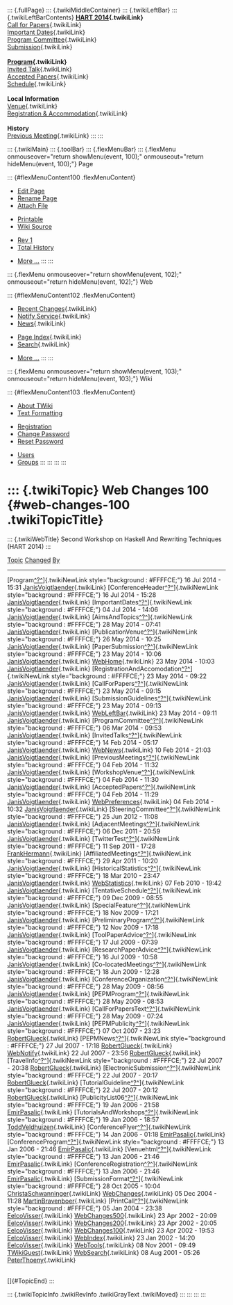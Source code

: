 ::: {.fullPage}
::: {.twikiMiddleContainer}
::: {.twikiLeftBar}
::: {.twikiLeftBarContents}
**[HART 2014](WebHome){.twikiLink}**\
[Call for Papers](CallForPapers){.twikiLink}\
[Important Dates](ImportantDates){.twikiLink}\
[Program Committee](ProgramCommittee){.twikiLink}\
[Submission](PaperSubmission){.twikiLink}\
\
**[Program](Program){.twikiLink}**\
[Invited Talk](InvitedTalks){.twikiLink}\
[Accepted Papers](AcceptedPapers){.twikiLink}\
[Schedule](Program){.twikiLink}\
\
**Local Information**\
[Venue](WorkshopVenue){.twikiLink}\
[Registration & Accommodation](RegistrationAndAccomodation){.twikiLink}\
\
**History**\
[Previous Meeting](PreviousMeetings){.twikiLink}
:::
:::

::: {.twikiMain}
::: {.toolBar}
::: {.flexMenuBar}
::: {.flexMenu onmouseover="return showMenu(event, 100);" onmouseout="return hideMenu(event, 100);"}
Page

::: {#flexMenuContent100 .flexMenuContent}
-   [Edit
    Page](http://www.program-transformation.org/edit/HART14/WebChanges100?t=1536828907)
-   [Rename
    Page](http://www.program-transformation.org/rename/HART14/WebChanges100)
-   [Attach
    File](http://www.program-transformation.org/attach/HART14/WebChanges100)

<!-- -->

-   [Printable](http://www.program-transformation.org/view/HART14/WebChanges100?skin=print.pattern)
-   [Wiki
    Source](http://www.program-transformation.org/view/HART14/WebChanges100?skin=text&raw=on&contenttype=text/plain)

<!-- -->

-   [Rev
    1](http://www.program-transformation.org/view/HART14/WebChanges100?rev=1.1)
-   [Total
    History](http://www.program-transformation.org/rdiff/HART14/WebChanges100)

<!-- -->

-   [More
    \...](http://www.program-transformation.org/oops/HART14/WebChanges100?template=oopsmore&param1=1.1&param2=1.1)
:::
:::

::: {.flexMenu onmouseover="return showMenu(event, 102);" onmouseout="return hideMenu(event, 102);"}
Web

::: {#flexMenuContent102 .flexMenuContent}
-   [Recent Changes](WebChanges){.twikiLink}
-   [Notify Service](WebNotify){.twikiLink}
-   [News](WebNews){.twikiLink}

<!-- -->

-   [Page Index](WebIndex){.twikiLink}
-   [Search](WebSearch){.twikiLink}

<!-- -->

-   [More
    \...](http://www.program-transformation.org/oops/HART14/WebChanges100?template=oopsmore&param1=1.1&param2=1.1)
:::
:::

::: {.flexMenu onmouseover="return showMenu(event, 103);" onmouseout="return hideMenu(event, 103);"}
Wiki

::: {#flexMenuContent103 .flexMenuContent}
-   [About
    TWiki](http://www.program-transformation.org/view/TWiki/WebHome)
-   [Text
    Formatting](http://www.program-transformation.org/view/TWiki/TextFormattingRules)

<!-- -->

-   [Registration](http://www.program-transformation.org/view/TWiki/TWikiRegistration)
-   [Change
    Password](http://www.program-transformation.org/view/TWiki/ChangePassword)
-   [Reset
    Password](http://www.program-transformation.org/view/TWiki/ResetPassword)

<!-- -->

-   [Users](http://www.program-transformation.org/view/Main/TWikiUsers)
-   [Groups](http://www.program-transformation.org/view/Main/TWikiGroups)
:::
:::
:::
:::

::: {.twikiTopic}
Web Changes 100 {#web-changes-100 .twikiTopicTitle}
===============

::: {.twikiWebTitle}
Second Workshop on Haskell And Rewriting Techniques (HART 2014)
:::

  [Topic](http://www.program-transformation.org/HART14/WebChanges100?sortcol=0&table=1&up=0#sorted_table "Sort by this column")                                                                   [Changed](http://www.program-transformation.org/HART14/WebChanges100?sortcol=1&table=1&up=0#sorted_table "Sort by this column")   [By](http://www.program-transformation.org/HART14/WebChanges100?sortcol=2&table=1&up=0#sorted_table "Sort by this column")
  ----------------------------------------------------------------------------------------------------------------------------------------------------------------------------------------------- --------------------------------------------------------------------------------------------------------------------------------- ----------------------------------------------------------------------------------------------------------------------------
  [Program[^?^](http://www.program-transformation.org/edit/Main/Program?topicparent=HART14.WebChanges100)]{.twikiNewLink style="background : #FFFFCE;"}                                           16 Jul 2014 - 15:31                                                                                                               [JanisVoigtlaender](../Main/JanisVoigtlaender){.twikiLink}
  [ConferenceHeader[^?^](http://www.program-transformation.org/edit/Main/ConferenceHeader?topicparent=HART14.WebChanges100)]{.twikiNewLink style="background : #FFFFCE;"}                         16 Jul 2014 - 15:28                                                                                                               [JanisVoigtlaender](../Main/JanisVoigtlaender){.twikiLink}
  [ImportantDates[^?^](http://www.program-transformation.org/edit/Main/ImportantDates?topicparent=HART14.WebChanges100)]{.twikiNewLink style="background : #FFFFCE;"}                             04 Jul 2014 - 14:06                                                                                                               [JanisVoigtlaender](../Main/JanisVoigtlaender){.twikiLink}
  [AimsAndTopics[^?^](http://www.program-transformation.org/edit/Main/AimsAndTopics?topicparent=HART14.WebChanges100)]{.twikiNewLink style="background : #FFFFCE;"}                               28 May 2014 - 07:41                                                                                                               [JanisVoigtlaender](../Main/JanisVoigtlaender){.twikiLink}
  [PublicationVenue[^?^](http://www.program-transformation.org/edit/Main/PublicationVenue?topicparent=HART14.WebChanges100)]{.twikiNewLink style="background : #FFFFCE;"}                         26 May 2014 - 10:25                                                                                                               [JanisVoigtlaender](../Main/JanisVoigtlaender){.twikiLink}
  [PaperSubmission[^?^](http://www.program-transformation.org/edit/Main/PaperSubmission?topicparent=HART14.WebChanges100)]{.twikiNewLink style="background : #FFFFCE;"}                           23 May 2014 - 10:06                                                                                                               [JanisVoigtlaender](../Main/JanisVoigtlaender){.twikiLink}
  [WebHome](../Main/WebHome){.twikiLink}                                                                                                                                                          23 May 2014 - 10:03                                                                                                               [JanisVoigtlaender](../Main/JanisVoigtlaender){.twikiLink}
  [RegistrationAndAccomodation[^?^](http://www.program-transformation.org/edit/Main/RegistrationAndAccomodation?topicparent=HART14.WebChanges100)]{.twikiNewLink style="background : #FFFFCE;"}   23 May 2014 - 09:22                                                                                                               [JanisVoigtlaender](../Main/JanisVoigtlaender){.twikiLink}
  [CallForPapers[^?^](http://www.program-transformation.org/edit/Main/CallForPapers?topicparent=HART14.WebChanges100)]{.twikiNewLink style="background : #FFFFCE;"}                               23 May 2014 - 09:15                                                                                                               [JanisVoigtlaender](../Main/JanisVoigtlaender){.twikiLink}
  [SubmissionGuidelines[^?^](http://www.program-transformation.org/edit/Main/SubmissionGuidelines?topicparent=HART14.WebChanges100)]{.twikiNewLink style="background : #FFFFCE;"}                 23 May 2014 - 09:13                                                                                                               [JanisVoigtlaender](../Main/JanisVoigtlaender){.twikiLink}
  [WebLeftBar](../Main/WebLeftBar){.twikiLink}                                                                                                                                                    23 May 2014 - 09:11                                                                                                               [JanisVoigtlaender](../Main/JanisVoigtlaender){.twikiLink}
  [ProgramCommittee[^?^](http://www.program-transformation.org/edit/Main/ProgramCommittee?topicparent=HART14.WebChanges100)]{.twikiNewLink style="background : #FFFFCE;"}                         06 Mar 2014 - 09:53                                                                                                               [JanisVoigtlaender](../Main/JanisVoigtlaender){.twikiLink}
  [InvitedTalks[^?^](http://www.program-transformation.org/edit/Main/InvitedTalks?topicparent=HART14.WebChanges100)]{.twikiNewLink style="background : #FFFFCE;"}                                 14 Feb 2014 - 05:17                                                                                                               [JanisVoigtlaender](../Main/JanisVoigtlaender){.twikiLink}
  [WebNews](../Main/WebNews){.twikiLink}                                                                                                                                                          10 Feb 2014 - 21:03                                                                                                               [JanisVoigtlaender](../Main/JanisVoigtlaender){.twikiLink}
  [PreviousMeetings[^?^](http://www.program-transformation.org/edit/Main/PreviousMeetings?topicparent=HART14.WebChanges100)]{.twikiNewLink style="background : #FFFFCE;"}                         04 Feb 2014 - 11:32                                                                                                               [JanisVoigtlaender](../Main/JanisVoigtlaender){.twikiLink}
  [WorkshopVenue[^?^](http://www.program-transformation.org/edit/Main/WorkshopVenue?topicparent=HART14.WebChanges100)]{.twikiNewLink style="background : #FFFFCE;"}                               04 Feb 2014 - 11:30                                                                                                               [JanisVoigtlaender](../Main/JanisVoigtlaender){.twikiLink}
  [AcceptedPapers[^?^](http://www.program-transformation.org/edit/Main/AcceptedPapers?topicparent=HART14.WebChanges100)]{.twikiNewLink style="background : #FFFFCE;"}                             04 Feb 2014 - 11:29                                                                                                               [JanisVoigtlaender](../Main/JanisVoigtlaender){.twikiLink}
  [WebPreferences](../Main/WebPreferences){.twikiLink}                                                                                                                                            04 Feb 2014 - 10:32                                                                                                               [JanisVoigtlaender](../Main/JanisVoigtlaender){.twikiLink}
  [SteeringCommittee[^?^](http://www.program-transformation.org/edit/Main/SteeringCommittee?topicparent=HART14.WebChanges100)]{.twikiNewLink style="background : #FFFFCE;"}                       25 Jun 2012 - 11:08                                                                                                               [JanisVoigtlaender](../Main/JanisVoigtlaender){.twikiLink}
  [AdjacentMeetings[^?^](http://www.program-transformation.org/edit/Main/AdjacentMeetings?topicparent=HART14.WebChanges100)]{.twikiNewLink style="background : #FFFFCE;"}                         06 Dec 2011 - 20:59                                                                                                               [JanisVoigtlaender](../Main/JanisVoigtlaender){.twikiLink}
  [TwitterTest[^?^](http://www.program-transformation.org/edit/Main/TwitterTest?topicparent=HART14.WebChanges100)]{.twikiNewLink style="background : #FFFFCE;"}                                   11 Sep 2011 - 17:28                                                                                                               [FrankHermann](../Main/FrankHermann){.twikiLink}
  [AffiliatedMeetings[^?^](http://www.program-transformation.org/edit/Main/AffiliatedMeetings?topicparent=HART14.WebChanges100)]{.twikiNewLink style="background : #FFFFCE;"}                     29 Apr 2011 - 10:20                                                                                                               [JanisVoigtlaender](../Main/JanisVoigtlaender){.twikiLink}
  [HistoricalStatistics[^?^](http://www.program-transformation.org/edit/Main/HistoricalStatistics?topicparent=HART14.WebChanges100)]{.twikiNewLink style="background : #FFFFCE;"}                 18 Mar 2010 - 23:47                                                                                                               [JanisVoigtlaender](../Main/JanisVoigtlaender){.twikiLink}
  [WebStatistics](../Main/WebStatistics){.twikiLink}                                                                                                                                              07 Feb 2010 - 19:42                                                                                                               [JanisVoigtlaender](../Main/JanisVoigtlaender){.twikiLink}
  [TentativeSchedule[^?^](http://www.program-transformation.org/edit/Main/TentativeSchedule?topicparent=HART14.WebChanges100)]{.twikiNewLink style="background : #FFFFCE;"}                       09 Dec 2009 - 08:55                                                                                                               [JanisVoigtlaender](../Main/JanisVoigtlaender){.twikiLink}
  [SpecialFeature[^?^](http://www.program-transformation.org/edit/Main/SpecialFeature?topicparent=HART14.WebChanges100)]{.twikiNewLink style="background : #FFFFCE;"}                             18 Nov 2009 - 17:21                                                                                                               [JanisVoigtlaender](../Main/JanisVoigtlaender){.twikiLink}
  [PreliminaryProgram[^?^](http://www.program-transformation.org/edit/Main/PreliminaryProgram?topicparent=HART14.WebChanges100)]{.twikiNewLink style="background : #FFFFCE;"}                     12 Nov 2009 - 17:18                                                                                                               [JanisVoigtlaender](../Main/JanisVoigtlaender){.twikiLink}
  [ToolPaperAdvice[^?^](http://www.program-transformation.org/edit/Main/ToolPaperAdvice?topicparent=HART14.WebChanges100)]{.twikiNewLink style="background : #FFFFCE;"}                           17 Jul 2009 - 07:39                                                                                                               [JanisVoigtlaender](../Main/JanisVoigtlaender){.twikiLink}
  [ResearchPaperAdvice[^?^](http://www.program-transformation.org/edit/Main/ResearchPaperAdvice?topicparent=HART14.WebChanges100)]{.twikiNewLink style="background : #FFFFCE;"}                   16 Jul 2009 - 10:58                                                                                                               [JanisVoigtlaender](../Main/JanisVoigtlaender){.twikiLink}
  [Co-locatedMeetings[^?^](http://www.program-transformation.org/edit/Main/Co-locatedMeetings?topicparent=HART14.WebChanges100)]{.twikiNewLink style="background : #FFFFCE;"}                     18 Jun 2009 - 12:28                                                                                                               [JanisVoigtlaender](../Main/JanisVoigtlaender){.twikiLink}
  [ConferenceOrganization[^?^](http://www.program-transformation.org/edit/Main/ConferenceOrganization?topicparent=HART14.WebChanges100)]{.twikiNewLink style="background : #FFFFCE;"}             28 May 2009 - 08:56                                                                                                               [JanisVoigtlaender](../Main/JanisVoigtlaender){.twikiLink}
  [PEPMProgram[^?^](http://www.program-transformation.org/edit/Main/PEPMProgram?topicparent=HART14.WebChanges100)]{.twikiNewLink style="background : #FFFFCE;"}                                   28 May 2009 - 08:53                                                                                                               [JanisVoigtlaender](../Main/JanisVoigtlaender){.twikiLink}
  [CallForPapersText[^?^](http://www.program-transformation.org/edit/Main/CallForPapersText?topicparent=HART14.WebChanges100)]{.twikiNewLink style="background : #FFFFCE;"}                       28 May 2009 - 07:24                                                                                                               [JanisVoigtlaender](../Main/JanisVoigtlaender){.twikiLink}
  [PEPMPublicity[^?^](http://www.program-transformation.org/edit/Main/PEPMPublicity?topicparent=HART14.WebChanges100)]{.twikiNewLink style="background : #FFFFCE;"}                               07 Oct 2007 - 23:23                                                                                                               [RobertGlueck](../Main/RobertGlueck){.twikiLink}
  [PEPMNews[^?^](http://www.program-transformation.org/edit/Main/PEPMNews?topicparent=HART14.WebChanges100)]{.twikiNewLink style="background : #FFFFCE;"}                                         27 Jul 2007 - 17:18                                                                                                               [RobertGlueck](../Main/RobertGlueck){.twikiLink}
  [WebNotify](../Main/WebNotify){.twikiLink}                                                                                                                                                      22 Jul 2007 - 23:56                                                                                                               [RobertGlueck](../Main/RobertGlueck){.twikiLink}
  [TravelInfo[^?^](http://www.program-transformation.org/edit/Main/TravelInfo?topicparent=HART14.WebChanges100)]{.twikiNewLink style="background : #FFFFCE;"}                                     22 Jul 2007 - 20:38                                                                                                               [RobertGlueck](../Main/RobertGlueck){.twikiLink}
  [ElectronicSubmission[^?^](http://www.program-transformation.org/edit/Main/ElectronicSubmission?topicparent=HART14.WebChanges100)]{.twikiNewLink style="background : #FFFFCE;"}                 22 Jul 2007 - 20:17                                                                                                               [RobertGlueck](../Main/RobertGlueck){.twikiLink}
  [TutorialGuideline[^?^](http://www.program-transformation.org/edit/Main/TutorialGuideline?topicparent=HART14.WebChanges100)]{.twikiNewLink style="background : #FFFFCE;"}                       22 Jul 2007 - 20:12                                                                                                               [RobertGlueck](../Main/RobertGlueck){.twikiLink}
  [PublicityList06[^?^](http://www.program-transformation.org/edit/Main/PublicityList06?topicparent=HART14.WebChanges100)]{.twikiNewLink style="background : #FFFFCE;"}                           19 Jan 2006 - 21:58                                                                                                               [EmirPasalic](../Main/EmirPasalic){.twikiLink}
  [TutorialsAndWorkshops[^?^](http://www.program-transformation.org/edit/Main/TutorialsAndWorkshops?topicparent=HART14.WebChanges100)]{.twikiNewLink style="background : #FFFFCE;"}               19 Jan 2006 - 18:57                                                                                                               [ToddVeldhuizen](../Main/ToddVeldhuizen){.twikiLink}
  [ConferenceFlyer[^?^](http://www.program-transformation.org/edit/Main/ConferenceFlyer?topicparent=HART14.WebChanges100)]{.twikiNewLink style="background : #FFFFCE;"}                           14 Jan 2006 - 01:18                                                                                                               [EmirPasalic](../Main/EmirPasalic){.twikiLink}
  [ConferenceProgram[^?^](http://www.program-transformation.org/edit/Main/ConferenceProgram?topicparent=HART14.WebChanges100)]{.twikiNewLink style="background : #FFFFCE;"}                       13 Jan 2006 - 21:46                                                                                                               [EmirPasalic](../Main/EmirPasalic){.twikiLink}
  [Venuehtml[^?^](http://www.program-transformation.org/edit/Main/Venuehtml?topicparent=HART14.WebChanges100)]{.twikiNewLink style="background : #FFFFCE;"}                                       13 Jan 2006 - 21:46                                                                                                               [EmirPasalic](../Main/EmirPasalic){.twikiLink}
  [ConferenceRegistration[^?^](http://www.program-transformation.org/edit/Main/ConferenceRegistration?topicparent=HART14.WebChanges100)]{.twikiNewLink style="background : #FFFFCE;"}             13 Jan 2006 - 21:46                                                                                                               [EmirPasalic](../Main/EmirPasalic){.twikiLink}
  [SubmissionFormat[^?^](http://www.program-transformation.org/edit/Main/SubmissionFormat?topicparent=HART14.WebChanges100)]{.twikiNewLink style="background : #FFFFCE;"}                         28 Oct 2005 - 10:04                                                                                                               [ChristaSchwanninger](../Main/ChristaSchwanninger){.twikiLink}
  [WebChanges](../Main/WebChanges){.twikiLink}                                                                                                                                                    05 Dec 2004 - 11:28                                                                                                               [MartinBravenboer](../Main/MartinBravenboer){.twikiLink}
  [PrintCall[^?^](http://www.program-transformation.org/edit/Main/PrintCall?topicparent=HART14.WebChanges100)]{.twikiNewLink style="background : #FFFFCE;"}                                       05 Jan 2004 - 23:38                                                                                                               [EelcoVisser](../Main/EelcoVisser){.twikiLink}
  [WebChanges500](../Main/WebChanges500){.twikiLink}                                                                                                                                              23 Apr 2002 - 20:09                                                                                                               [EelcoVisser](../Main/EelcoVisser){.twikiLink}
  [WebChanges200](../Main/WebChanges200){.twikiLink}                                                                                                                                              23 Apr 2002 - 20:05                                                                                                               [EelcoVisser](../Main/EelcoVisser){.twikiLink}
  [WebChanges100](../Main/WebChanges100){.twikiLink}                                                                                                                                              23 Apr 2002 - 19:53                                                                                                               [EelcoVisser](../Main/EelcoVisser){.twikiLink}
  [WebIndex](../Main/WebIndex){.twikiLink}                                                                                                                                                        23 Jan 2002 - 14:20                                                                                                               [EelcoVisser](../Main/EelcoVisser){.twikiLink}
  [WebTools](../Main/WebTools){.twikiLink}                                                                                                                                                        08 Nov 2001 - 09:49                                                                                                               [TWikiGuest](../Main/TWikiGuest){.twikiLink}
  [WebSearch](../Main/WebSearch){.twikiLink}                                                                                                                                                      08 Aug 2001 - 05:26                                                                                                               [PeterThoeny](../Main/PeterThoeny){.twikiLink}

\
[]{#TopicEnd}
:::

::: {.twikiTopicInfo .twikiRevInfo .twikiGrayText .twikiMoved}
:::
:::
:::
:::
